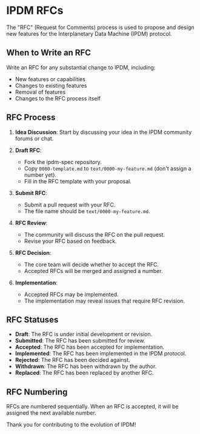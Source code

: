 # IPDM RFCs

The "RFC" (Request for Comments) process is used to propose and design new features for the Interplanetary Data Machine (IPDM) protocol.

## When to Write an RFC

Write an RFC for any substantial change to IPDM, including:

- New features or capabilities
- Changes to existing features
- Removal of features
- Changes to the RFC process itself

## RFC Process

1. **Idea Discussion**: Start by discussing your idea in the IPDM community forums or chat.

2. **Draft RFC**: 
   - Fork the ipdm-spec repository.
   - Copy `0000-template.md` to `text/0000-my-feature.md` (don't assign a number yet).
   - Fill in the RFC template with your proposal.

3. **Submit RFC**: 
   - Submit a pull request with your RFC.
   - The file name should be `text/0000-my-feature.md`.

4. **RFC Review**: 
   - The community will discuss the RFC on the pull request.
   - Revise your RFC based on feedback.

5. **RFC Decision**: 
   - The core team will decide whether to accept the RFC.
   - Accepted RFCs will be merged and assigned a number.

6. **Implementation**: 
   - Accepted RFCs may be implemented.
   - The implementation may reveal issues that require RFC revision.

## RFC Statuses

- **Draft**: The RFC is under initial development or revision.
- **Submitted**: The RFC has been submitted for review.
- **Accepted**: The RFC has been accepted for implementation.
- **Implemented**: The RFC has been implemented in the IPDM protocol.
- **Rejected**: The RFC has been decided against.
- **Withdrawn**: The RFC has been withdrawn by the author.
- **Replaced**: The RFC has been replaced by another RFC.

## RFC Numbering

RFCs are numbered sequentially. When an RFC is accepted, it will be assigned the next available number.

Thank you for contributing to the evolution of IPDM!